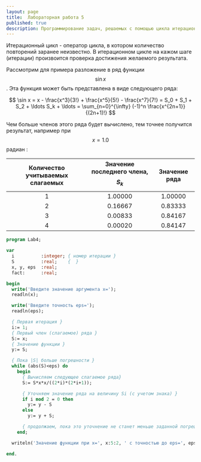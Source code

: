 ```yaml
---
layout: page
title:  Лабораторная работа 5
published: true
description: Программирование задач, решаемых с помощью цикла итерационного цикла
---
```


Итерационный цикл - оператор цикла, в котором количество повторений заранее неизвестно. В итерационном цикле на кажом шаге (итерации) произвоится проверка достижения желаемого результата.

Рассмотрим для примера разложение в ряд функции $$\sin x$$. Эта функция может быть представлена в виде следующего ряда:

$$
  \sin x = x - \frac{x^3}{3!} + \frac{x^5}{5!} - \frac{x^7}{7!} = S_0 + S_1 + S_2 + \ldots S_k + \ldots = \sum_{n=0}^{\infty} (-1)^n \frac{x^{2n+1}}{(2n+1)!}
$$

Чем больше членов этого ряда будет вычислено, тем точнее получится результат, например при $$x = 1.0$$ радиан :

|Количество учитываемых слагаемых | Значение последнего члена, $$S_k$$ | Значение ряда |
|:-------------------------------:|:----------------------------------:|:-------------:|
|1                                | 1.00000                            | 1.00000       |
|2                                | 0.16667                            | 0.83333       |
|3                                | 0.00833                            | 0.84167       |
|4                                | 0.00020                            | 0.84147       |


~~~pascal
program Lab4;

var
  i          :integer; { номер итерации }
  S          :real;    {  }
  x, y, eps  :real;  
  fact:      :real;

begin
  write('Введите значение аргумента x=');
  readln(x);

  write('Введите точность eps=');
  readln(eps);

  { Первая итерация }
  i:= 1;  
  { Первый член (слагаемое) ряда }
  S:= x;  
  { Значение функции }
  y:= S;

  { Пока |S| больше погрешности }
  while (abs(S)<eps) do
    begin
      { Вычисляем следующее слагаемое ряда}
      S:= S*x*x/((2*i)*(2*i+1));

      { Уточняем значение ряда на величину Si (с учетом знака) }
      if i mod 2 = 0 then
        y:= y - S
      else
        y:= y + S;        

      { продолжаем, пока это уточнение не станет меньше заданной погрешности }      
    end;

  writeln('Значение функции при x=', x:5:2, ' с точностью до eps=', eps:4:3, ': y=', y:5:3);

end.

~~~
